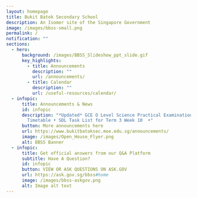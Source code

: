 ```yaml
---
layout: homepage
title: Bukit Batok Secondary School
description: An Isomer site of the Singapore Government
image: /images/bbss-small.png
permalink: /
notification: ""
sections:
  - hero:
      background: /images/BBSS_Slideshow_ppt_slide.gif
      key_highlights:
        - title: Announcements
          description: ""
          url: /announcements/
        - title: Calendar
          description: ""
          url: /useful-resources/calendar/
  - infopic:
      title: Announcements & News
      id: infopic
      description: "*Updated* GCE O Level Science Practical Examinations • Sec 1-3 EYE
        Timetable • SDL Task List for Term 3 Week 10  •"
      button: More announcements here
      url: https://www.bukitbatoksec.moe.edu.sg/announcements/
      image: /images/Open_House_Flyer.png
      alt: BBSS Banner
  - infopic:
      title: Get official answers from our Q&A Platform
      subtitle: Have A Question?
      id: infopic
      button: VIEW OR ASK QUESTIONS ON ASK.GOV
      url: https://ask.gov.sg/bbss#home
      image: /images/bbss-askgov.png
      alt: Image alt text
---
```


